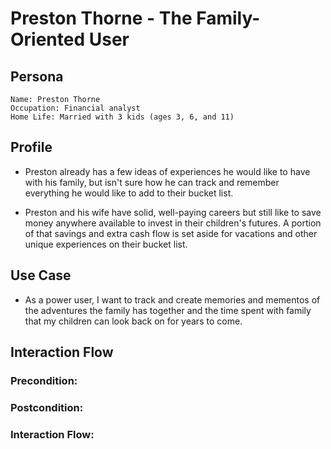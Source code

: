 # Preston Thorne - The Family-Oriented User

## Persona
    Name: Preston Thorne
    Occupation: Financial analyst
    Home Life: Married with 3 kids (ages 3, 6, and 11)

## Profile
* Preston already has a few ideas of experiences he would like to have with his family, but isn't sure how he can track and remember everything he would like to add to their bucket list.

* Preston and his wife have solid, well-paying careers but still like to save money anywhere available to invest in their children's futures. A portion of that savings and extra cash flow is set aside for vacations and other unique experiences on their bucket list.

## Use Case</h2>
* As a power user, I want to track and create memories and mementos of the adventures the family has together and the time spent with family that my children can look back on for years to come.

## Interaction Flow
### Precondition:

### Postcondition:

### Interaction Flow: 